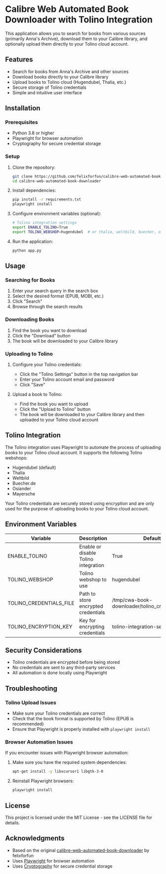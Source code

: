 # Calibre Web Automated Book Downloader with Tolino Integration

This application allows you to search for books from various sources (primarily Anna's Archive), download them to your Calibre library, and optionally upload them directly to your Tolino cloud account.

## Features

- Search for books from Anna's Archive and other sources
- Download books directly to your Calibre library
- Upload books to Tolino cloud (Hugendubel, Thalia, etc.)
- Secure storage of Tolino credentials
- Simple and intuitive user interface

## Installation

### Prerequisites

- Python 3.8 or higher
- Playwright for browser automation
- Cryptography for secure credential storage

### Setup

1. Clone the repository:
   ```bash
   git clone https://github.com/felixforfun/calibre-web-automated-book-downloader.git
   cd calibre-web-automated-book-downloader
   ```

2. Install dependencies:
   ```bash
   pip install -r requirements.txt
   playwright install
   ```

3. Configure environment variables (optional):
   ```bash
   # Tolino integration settings
   export ENABLE_TOLINO=True
   export TOLINO_WEBSHOP=hugendubel  # or thalia, weltbild, buecher, osiander, mayersche
   ```

4. Run the application:
   ```bash
   python app.py
   ```

## Usage

### Searching for Books

1. Enter your search query in the search box
2. Select the desired format (EPUB, MOBI, etc.)
3. Click "Search"
4. Browse through the search results

### Downloading Books

1. Find the book you want to download
2. Click the "Download" button
3. The book will be downloaded to your Calibre library

### Uploading to Tolino

1. Configure your Tolino credentials:
   - Click the "Tolino Settings" button in the top navigation bar
   - Enter your Tolino account email and password
   - Click "Save"

2. Upload a book to Tolino:
   - Find the book you want to upload
   - Click the "Upload to Tolino" button
   - The book will be downloaded to your Calibre library and then uploaded to your Tolino cloud account

## Tolino Integration

The Tolino integration uses Playwright to automate the process of uploading books to your Tolino cloud account. It supports the following Tolino webshops:

- Hugendubel (default)
- Thalia
- Weltbild
- Buecher.de
- Osiander
- Mayersche

Your Tolino credentials are securely stored using encryption and are only used for the purpose of uploading books to your Tolino cloud account.

## Environment Variables

| Variable | Description | Default |
|----------|-------------|---------|
| ENABLE_TOLINO | Enable or disable Tolino integration | True |
| TOLINO_WEBSHOP | Tolino webshop to use | hugendubel |
| TOLINO_CREDENTIALS_FILE | Path to store encrypted credentials | /tmp/cwa-book-downloader/tolino_credentials.enc |
| TOLINO_ENCRYPTION_KEY | Key for encrypting credentials | tolino-integration-secret-key |

## Security Considerations

- Tolino credentials are encrypted before being stored
- No credentials are sent to any third-party services
- All automation is done locally using Playwright

## Troubleshooting

### Tolino Upload Issues

- Make sure your Tolino credentials are correct
- Check that the book format is supported by Tolino (EPUB is recommended)
- Ensure that Playwright is properly installed with `playwright install`

### Browser Automation Issues

If you encounter issues with Playwright browser automation:

1. Make sure you have the required system dependencies:
   ```bash
   apt-get install -y libxcursor1 libgtk-3-0
   ```

2. Reinstall Playwright browsers:
   ```bash
   playwright install
   ```

## License

This project is licensed under the MIT License - see the LICENSE file for details.

## Acknowledgments

- Based on the original [calibre-web-automated-book-downloader](https://github.com/felixforfun/calibre-web-automated-book-downloader) by felixforfun
- Uses [Playwright](https://playwright.dev/) for browser automation
- Uses [Cryptography](https://cryptography.io/) for secure credential storage